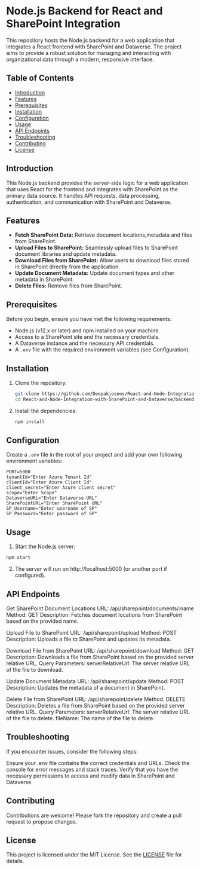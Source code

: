 # Node.js Backend for React and SharePoint Integration

This repository hosts the Node.js backend for a web application that integrates a React frontend with SharePoint and Dataverse. The project aims to provide a robust solution for managing and interacting with organizational data through a modern, responsive interface.

## Table of Contents

- [Introduction](#introduction)
- [Features](#features)
- [Prerequisites](#prerequisites)
- [Installation](#installation)
- [Configuration](#configuration)
- [Usage](#usage)
- [API Endpoints](#api-endpoints)
- [Troubleshooting](#troubleshooting)
- [Contributing](#contributing)
- [License](#license)

## Introduction

This Node.js backend provides the server-side logic for a web application that uses React for the frontend and integrates with SharePoint as the primary data source. It handles API requests, data processing, authentication, and communication with SharePoint and Dataverse.

## Features

- **Fetch SharePoint Data:** Retrieve document locations,metadata and files from SharePoint.
- **Upload Files to SharePoint:** Seamlessly upload files to SharePoint document libraries and update metadata.
- **Download Files from SharePoint:** Allow users to download files stored in SharePoint directly from the application.
- **Update Document Metadata:** Update document types and other metadata in SharePoint.
- **Delete Files:** Remove files from SharePoint.

## Prerequisites

Before you begin, ensure you have met the following requirements:
- Node.js (v12.x or later) and npm installed on your machine.
- Access to a SharePoint site and the necessary credentials.
- A Dataverse instance and the necessary API credentials.
- A `.env` file with the required environment variables (see Configuration).

## Installation

1. Clone the repository:
    ```bash
    git clone https://github.com/Deepakjoseos/React-and-Node-Integration-with-SharePoint-and-Dataverse.git
    cd React-and-Node-Integration-with-SharePoint-and-Dataverse/backend
    ```

2. Install the dependencies:
    ```bash
    npm install
    ```

## Configuration

Create a `.env` file in the root of your project and add your own following environment variables:

```plaintext
PORT=5000
tenantId="Enter Azure Tenant Id"
clientId="Enter Azure Client Id"
client_secret="Enter Azure client secret"
scope="Enter Scope"
DataverseURL="Enter Dataverse URL"
SharePointURL="Enter SharePoint URL"
SP_Username="Enter username of SP"
SP_Password="Enter password of SP"
```

## Usage

1. Start the Node.js server:
```bash
npm start
```
2. The server will run on http://localhost:5000 (or another port if configured).

## API Endpoints

Get SharePoint Document Locations
URL: /api/sharepoint/documents/:name
Method: GET
Description: Fetches document locations from SharePoint based on the provided name.

Upload File to SharePoint
URL: /api/sharepoint/upload
Method: POST
Description: Uploads a file to SharePoint and updates its metadata.

Download File from SharePoint
URL: /api/sharepoint/download
Method: GET
Description: Downloads a file from SharePoint based on the provided server relative URL.
Query Parameters: serverRelativeUrl: The server relative URL of the file to download.


Update Document Metadata
URL: /api/sharepoint/update
Method: POST
Description: Updates the metadata of a document in SharePoint.

Delete File from SharePoint
URL: /api/sharepoint/delete
Method: DELETE
Description: Deletes a file from SharePoint based on the provided server relative URL.
Query Parameters:
serverRelativeUrl: The server relative URL of the file to delete.
fileName: The name of the file to delete.

## Troubleshooting

If you encounter issues, consider the following steps:

Ensure your .env file contains the correct credentials and URLs.
Check the console for error messages and stack traces.
Verify that you have the necessary permissions to access and modify data in SharePoint and Dataverse.

## Contributing

Contributions are welcome! Please fork the repository and create a pull request to propose changes.

## License
This project is licensed under the MIT License. See the [LICENSE](LICENSE) file for details.
